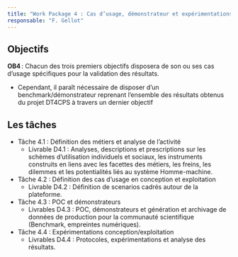 ```yaml
---
title: "Work Package 4 : Cas d’usage, démonstrateur et expérimentations"
responsable: "F. Gellot"
---
```


## Objectifs

**OB4** : Chacun des trois premiers objectifs disposera de son ou ses cas d’usage spécifiques pour la validation des résultats. ​

* Cependant, il paraît nécessaire de disposer d’un benchmark/démonstrateur reprenant l’ensemble des résultats obtenus du projet DT4CPS à travers un dernier objectif​

## Les tâches

* Tâche 4.1 : Définition des métiers et analyse de l’activité ​
  * Livrable D4.1 : Analyses, descriptions et prescriptions sur les schèmes d’utilisation individuels et sociaux, les instruments construits en liens avec les facettes des métiers, les freins, les dilemmes et les potentialités liés au système Homme-machine. ​
* Tâche 4.2 : Définition des cas d’usage en conception et exploitation ​
  * Livrable D4.2 : Définition de scenarios cadrés autour de la plateforme. ​
* Tâche 4.3 : POC et démonstrateurs ​
  * Livrables D4.3 : POC, démonstrateurs et génération et archivage de données de production pour la communauté scientifique (Benchmark, empreintes numériques). ​
* Tâche 4.4 : Expérimentations conception/exploitation​
  * Livrables D4.4 : Protocoles, expérimentations et analyse des résultats.
